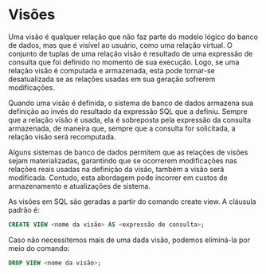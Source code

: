 # Visões 

Uma visão é qualquer relação que não faz parte do modelo lógico do banco
de dados, mas que é visível ao usuário, como uma relação virtual.
O conjunto de tuplas de uma relação visão é resultado de uma expressão de
consulta que foi definido no momento de sua execução. Logo, se uma
relação visão é computada e armazenada, esta pode tornar-se desatualizada
se as relações usadas em sua geração sofrerem modificações.

Quando uma visão é definida, o sistema de banco de dados armazena sua
definição ao invés do resultado da expressão SQL que a definiu. Sempre que
a relação visão é usada, ela é sobreposta pela expressão da consulta
armazenada, de maneira que, sempre que a consulta for solicitada, a
relação visão será recomputada.

Alguns sistemas de banco de dados permitem que as relações de visões
sejam materializadas, garantindo que se ocorrerem modificações nas
relações reais usadas na definição da visão, também a visão será
modificada. Contudo, esta abordagem pode incorrer em custos de
armazenamento e atualizações de sistema.

As visões em SQL são geradas a partir do comando create view. A cláusula
padrão é:

```sql
CREATE VIEW <nome da visão> AS <expressão de consulta>;
```
Caso não necessitemos mais de uma dada visão, podemos eliminá-la por
meio do comando:


```sql
DROP VIEW <nome da visão>;
```




